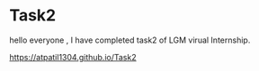 # Task2

hello everyone ,
  I have completed task2 of LGM virual Internship.

https://atpatil1304.github.io/Task2
